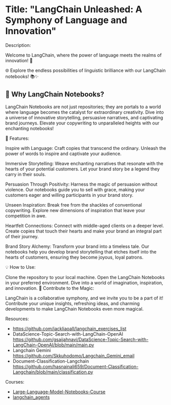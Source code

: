# Title: "LangChain Unleashed: A Symphony of Language and Innovation"

Description:

Welcome to LangChain, where the power of language meets the realms of innovation! 🚀

🌐 Explore the endless possibilities of linguistic brilliance with our LangChain notebooks! 📚✨


## 🚀 Why LangChain Notebooks?

LangChain Notebooks are not just repositories; they are portals to a world where language becomes the catalyst for extraordinary creativity. Dive into a universe of innovative storytelling, persuasive narratives, and captivating brand journeys. Elevate your copywriting to unparalleled heights with our enchanting notebooks!

🌟 Features:

Inspire with Language: Craft copies that transcend the ordinary. Unleash the power of words to inspire and captivate your audience.

Immersive Storytelling: Weave enchanting narratives that resonate with the hearts of your potential customers. Let your brand story be a legend they carry in their souls.

Persuasion Through Positivity: Harness the magic of persuasion without violence. Our notebooks guide you to sell with grace, making your customers eager and willing participants in your brand story.

Unseen Inspiration: Break free from the shackles of conventional copywriting. Explore new dimensions of inspiration that leave your competition in awe.

Heartfelt Connections: Connect with middle-aged clients on a deeper level. Create copies that touch their hearts and make your brand an integral part of their journey.

Brand Story Alchemy: Transform your brand into a timeless tale. Our notebooks help you develop brand storytelling that etches itself into the hearts of customers, ensuring they become joyous, loyal patrons.

💡 How to Use:

Clone the repository to your local machine.
Open the LangChain Notebooks in your preferred environment.
Dive into a world of imagination, inspiration, and innovation.
🚀 Contribute to the Magic:

LangChain is a collaborative symphony, and we invite you to be a part of it! Contribute your unique insights, refreshing ideas, and charming developments to make LangChain Notebooks even more magical.

Resources:
- https://github.com/jackliaoall/langchain_exercises_list
- DataScience-Topic-Search-with-LangChain-OpenAI https://github.com/gsaijahnavi/DataScience-Topic-Search-with-LangChain-OpenAI/blob/main/main.py
- Langchain Gemini https://github.com/Skkuhodomo/Langchain_Gemini_email
- Document-Classification-Langchain https://github.com/hasnainali659/Document-Classification-Langchain/blob/main/classification.py

Courses:
- [Large-Language-Model-Notebooks-Course](https://github.com/peremartra/Large-Language-Model-Notebooks-Course/tree/main)
- [langchain_agents](https://github.com/mayflower/langchain_agents/tree/main)

